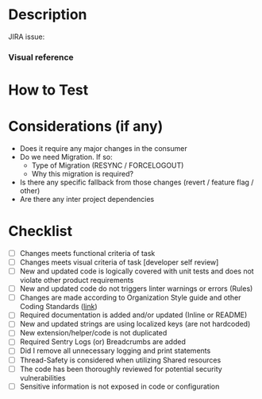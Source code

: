 # Description
JIRA issue: <!--JIRA_issue_ID-->
<!--github automatically converts JIRA IDs into clickable links-->
<!--Add reference documentations and description of changes in this PR that gives additional context to reviewers-->

### Visual reference
<!--Add screenshots, video recording or other visual reference for changes if applicable-->

# How to Test
<!--Add testing steps needed to verify changes-->

# Considerations (if any)
- Does it require any major changes in the consumer
- Do we need Migration. If so:
    - Type of Migration (RESYNC / FORCELOGOUT)
    - Why this migration is required?
- Is there any specific fallback from those changes (revert / feature flag / other)
- Are there any inter project dependencies

# Checklist
- [ ] Changes meets functional criteria of task
- [ ] Changes meets visual criteria of task [developer self review]
- [ ] New and updated code is logically covered with unit tests and does not violate other product requirements
- [ ] New and updated code do not triggers linter warnings or errors (Rules)
- [ ] Changes are made according to Organization Style guide and other Coding Standards ([link](https://github.com/Adaptavant/Anywhere-IOS-Container/blob/main/Documentation/Code%20Standard.md#ios-code-standard))
- [ ] Required documentation is added and/or updated (Inline or README)
- [ ] New and updated strings are using localized keys (are not hardcoded)
- [ ] New extension/helper/code is not duplicated
- [ ] Required Sentry Logs (or) Breadcrumbs are added
- [ ] Did I remove all unnecessary logging and print statements
- [ ] Thread-Safety is considered when utilizing Shared resources
- [ ] The code has been thoroughly reviewed for potential security vulnerabilities
- [ ] Sensitive information is not exposed in code or configuration